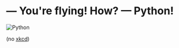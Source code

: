 # — You're flying! How? — Python!

![Python](http://i.imgur.com/A0u6d.jpg "Python")

(no [xkcd](http://xkcd.com/353/))